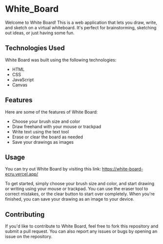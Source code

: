 # White_Board
Welcome to White Board! This is a web application that lets you draw, write, and sketch on a virtual whiteboard. It's perfect for brainstorming, sketching out ideas, or just having some fun.

## Technologies Used
White Board was built using the following technologies:

* HTML
* CSS
* JavaScript
* Canvas

## Features
Here are some of the features of White Board:

* Choose your brush size and color
* Draw freehand with your mouse or trackpad
* Write text using the text tool
* Erase or clear the board as needed
* Save your drawings as images

## Usage
You can try out White Board by visiting this link: https://white-board-ecru.vercel.app/

To get started, simply choose your brush size and color, and start drawing or writing using your mouse or trackpad. You can use the eraser tool to correct mistakes, or the clear button to start over completely. When you're finished, you can save your drawing as an image to your device.

## Contributing
If you'd like to contribute to White Board, feel free to fork this repository and submit a pull request. You can also report any issues or bugs by opening an issue on the repository.
